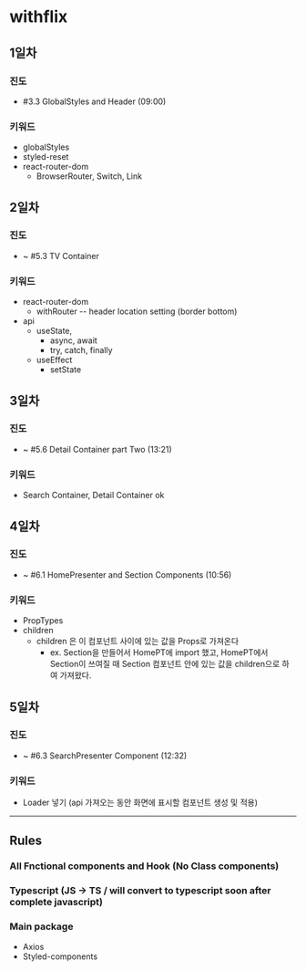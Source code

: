 # withflix

 ## 1일차 
  ### 진도
  * #3.3 GlobalStyles and Header (09:00)

  ### 키워드
  * globalStyles
  * styled-reset
  * react-router-dom
    * BrowserRouter, Switch, Link

## 2일차
### 진도
* ~ #5.3 TV Container
### 키워드
* react-router-dom
  * withRouter -- header location setting (border bottom)
* api
  * useState, 
    * async, await
    * try, catch, finally
  * useEffect
    * setState

## 3일차
### 진도
* ~ #5.6 Detail Container part Two (13:21)
### 키워드
* Search Container, Detail Container ok

## 4일차
### 진도
* ~ #6.1 HomePresenter and Section Components (10:56)
### 키워드
* PropTypes
* children
  * children 은 이 컴포넌트 사이에 있는 값을 Props로 가져온다
    * ex. Section을 만들어서 HomePT에 import 했고, HomePT에서 Section이 쓰여질 때 Section 컴포넌트 안에 있는 값을 children으로 하여 가져왔다.

## 5일차
### 진도
* ~ #6.3 SearchPresenter Component (12:32)
### 키워드
* Loader 넣기 (api 가져오는 동안 화면에 표시할 컴포넌트 생성 및 적용)
  


---
## Rules
### All Fnctional components and Hook (No Class components)
### Typescript (JS -> TS /  will convert to typescript soon after complete javascript)
### Main package
  * Axios
  * Styled-components
  
